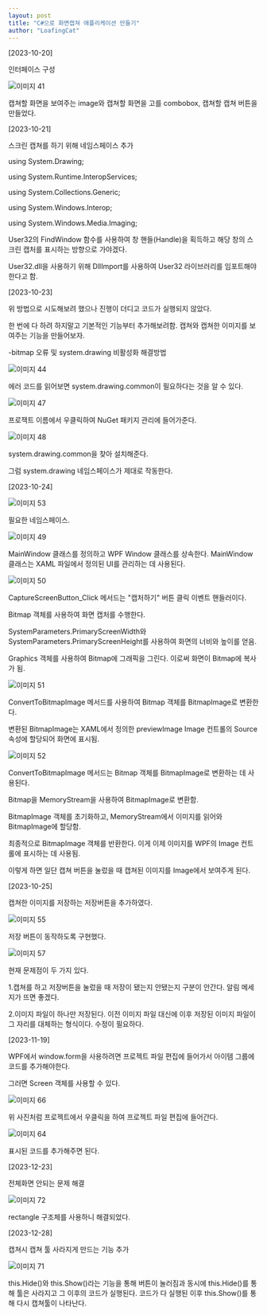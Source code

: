 ```yaml
---
layout: post
title: "C#으로 화면캡쳐 애플리케이션 만들기"
author: "LoafingCat"
---
```



[2023-10-20]

인터페이스 구성

![이미지 41](https://github.com/Loafingcat/JungolCodeTestLoafingcat/assets/98324619/457b8f7c-32ca-4ea5-90f5-3e44e0240c76)

캡쳐할 화면을 보여주는 image와 캡쳐할 화면을 고를 combobox, 캡쳐할 캡쳐 버튼을 만들었다.


[2023-10-21]

스크린 캡쳐를 하기 위해 네임스페이스 추가

using System.Drawing;

using System.Runtime.InteropServices;

using System.Collections.Generic;

using System.Windows.Interop;

using System.Windows.Media.Imaging;

User32의 FindWindow 함수를 사용하여 창 핸들(Handle)을 획득하고 해당 창의 스크린 캡처를 표시하는 방향으로 가야겠다.

User32.dll을 사용하기 위해 DllImport를 사용하여 User32 라이브러리를 임포트해야한다고 함.

[2023-10-23]

위 방법으로 시도해보려 했으나 진행이 더디고 코드가 실행되지 않았다. 

한 번에 다 하려 하지말고 기본적인 기능부터 추가해보려함. 캡쳐와 캡쳐한 이미지를 보여주는 기능을 만들어보자.

-bitmap 오류 및 system.drawing 비활성화 해결방법

![이미지 44](https://github.com/Loafingcat/JungolCodeTestLoafingcat/assets/98324619/1dbe37af-5f7b-4811-a578-a4b55883dbcf)

에러 코드를 읽어보면 system.drawing.common이 필요하다는 것을 알 수 있다.

![이미지 47](https://github.com/Loafingcat/JungolCodeTestLoafingcat/assets/98324619/e59d8215-e06f-4e45-966c-f8c731e0c1c3)

프로잭트 이름에서 우클릭하여 NuGet 패키지 관리에 들어가준다.

![이미지 48](https://github.com/Loafingcat/JungolCodeTestLoafingcat/assets/98324619/6d6de892-03f1-44c9-8c07-acf4fa262eba)

system.drawing.common을 찾아 설치해준다.

그럼 system.drawing 네임스페이스가 제대로 작동한다.

[2023-10-24]

![이미지 53](https://github.com/Loafingcat/JungolCodeTestLoafingcat/assets/98324619/dcccac4b-f8b2-4bac-98ba-f0cf74be5963)

필요한 네임스페이스.


![이미지 49](https://github.com/Loafingcat/JungolCodeTestLoafingcat/assets/98324619/7e687189-491e-4b77-bafd-8ebeda3f5501)

MainWindow 클래스를 정의하고 WPF Window 클래스를 상속한다. MainWindow 클래스는 XAML 파일에서 정의된 UI를 관리하는 데 사용된다.

![이미지 50](https://github.com/Loafingcat/JungolCodeTestLoafingcat/assets/98324619/a339a7b6-2e8a-468f-a067-901e0f022213)

CaptureScreenButton_Click 메서드는 "캡처하기" 버튼 클릭 이벤트 핸들러이다.

Bitmap 객체를 사용하여 화면 캡처를 수행한다. 

SystemParameters.PrimaryScreenWidth와 SystemParameters.PrimaryScreenHeight를 사용하여 화면의 너비와 높이를 얻음.

Graphics 객체를 사용하여 Bitmap에 그래픽을 그린다. 이로써 화면이 Bitmap에 복사가 됨.

![이미지 51](https://github.com/Loafingcat/JungolCodeTestLoafingcat/assets/98324619/c52e5fa5-5189-4060-96ed-2ec3d76dfcda)

ConvertToBitmapImage 메서드를 사용하여 Bitmap 객체를 BitmapImage로 변환한다.

변환된 BitmapImage는 XAML에서 정의한 previewImage Image 컨트롤의 Source 속성에 할당되어 화면에 표시됨.

![이미지 52](https://github.com/Loafingcat/JungolCodeTestLoafingcat/assets/98324619/1d7d1c27-72d2-4f15-b4e1-bdcd83da8a2e)

ConvertToBitmapImage 메서드는 Bitmap 객체를 BitmapImage로 변환하는 데 사용된다.

Bitmap을 MemoryStream을 사용하여 BitmapImage로 변환함.

BitmapImage 객체를 초기화하고, MemoryStream에서 이미지를 읽어와 BitmapImage에 할당함.

최종적으로 BitmapImage 객체를 반환한다. 이게 이제 이미지를 WPF의 Image 컨트롤에 표시하는 데 사용됨.

이렇게 하면 일단 캡쳐 버튼을 눌렀을 때 캡쳐된 이미지를 Image에서 보여주게 된다.

[2023-10-25]

캡쳐한 이미지를 저장하는 저장버튼을 추가하였다.

![이미지 55](https://github.com/Loafingcat/JungolCodeTestLoafingcat/assets/98324619/53331ce2-9686-48f9-b1fe-858f37b8191a)

저장 버튼이 동작하도록 구현했다.


![이미지 57](https://github.com/Loafingcat/JungolCodeTestLoafingcat/assets/98324619/5b2c81d2-d06e-4935-9753-001dab380767)

현재 문제점이 두 가지 있다.

1.캡쳐를 하고 저장버튼을 눌렀을 때 저장이 됐는지 안됐는지 구분이 안간다. 알림 메세지가 뜨면 좋겠다.

2.이미지 파일이 하나만 저장된다. 이전 이미지 파일 대신에 이후 저장된 이미지 파일이 그 자리를 대체하는 형식이다. 수정이 필요하다.

[2023-11-19]

WPF에서 window.form을 사용하려면 프로젝트 파일 편집에 들어가서 아이템 그룹에 코드를 추가해야한다.

그러면 Screen 객체를 사용할 수 있다.

![이미지 66](https://github.com/Loafingcat/JungolCodeTestLoafingcat/assets/98324619/9ab04638-1c14-4a97-a09e-59323e2419be)

위 사진처럼 프로젝트에서 우클릭을 하여 프로젝트 파일 편집에 들어간다.

![이미지 64](https://github.com/Loafingcat/JungolCodeTestLoafingcat/assets/98324619/2ed0afa9-49c2-4baa-a897-9fa56b9cdb8a)

표시된 코드를 추가해주면 된다.

[2023-12-23]

전체화면 안되는 문제 해결

![이미지 72](https://github.com/Loafingcat/JungolCodeTestLoafingcat/assets/98324619/03f655c6-8875-45dc-9b8d-18edbbe05f51)

rectangle 구조체를 사용하니 해결되었다.

[2023-12-28]

캡쳐시 캡쳐 툴 사라지게 만드는 기능 추가

![이미지 71](https://github.com/Loafingcat/JungolCodeTestLoafingcat/assets/98324619/65cf57e2-bd8c-4f2d-9c95-8e7ec54a6e67)

this.Hide()와 this.Show()라는 기능을 통해 버튼이 눌러짐과 동시에 this.Hide()를 통해 툴은 사라지고 그 이후의 코드가 실행된다. 코드가 다 실행된 이후 this.Show()를 통해 다시 캡쳐툴이 나타난다.

